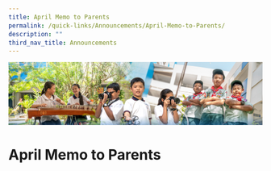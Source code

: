 ```yaml
---
title: April Memo to Parents
permalink: /quick-links/Announcements/April-Memo-to-Parents/
description: ""
third_nav_title: Announcements
---
```

![](/images/AboutUs.jpg)

April Memo to Parents
=====================

